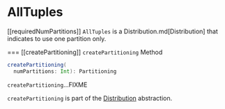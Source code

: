 # AllTuples

[[requiredNumPartitions]]
`AllTuples` is a Distribution.md[Distribution] that indicates to use one partition only.

=== [[createPartitioning]] `createPartitioning` Method

```scala
createPartitioning(
  numPartitions: Int): Partitioning
```

`createPartitioning`...FIXME

`createPartitioning` is part of the [Distribution](Distribution.md#createPartitioning) abstraction.
